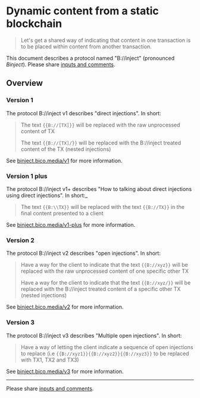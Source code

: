 # Dynamic content from a static blockchain

> Let's get a shared way of indicating that content in one transaction is to be placed within content from another transaction.

This document describes a protocol named "B://inject" (pronounced _Binject_).
Please share [inputs and comments](https://github.com/bico-media/binject/issues).

## Overview

### Version 1

The protocol B://inject v1 describes "direct injections". In short: 

> The text `{{B://[TX]}}` will be replaced with the raw unprocessed content of TX
>
> The text `{{B://[TX]/}}` will be replaced with the B://inject treated content of the TX (nested injections)

See [binject.bico.media/v1](http://binject.bico.media/v1) for more information.


### Version 1 plus

The protocol B://inject v1+ describes "How to talking about direct injections using direct injections". In short:_

> The text `{{B:\\TX}}` will be replaced with the text `{{B://TX}}` in the final content presented to a client 

See [binject.bico.media/v1-plus](http://binject.bico.media/v1-plus) for more information.


### Version 2

The protocol B://inject v2 describes "open injections". In short: 

> Have a way for the client to indicate that the text `{{B://xyz}}` will be replaced with the raw unprocessed content of one specific other TX
> 
> Have a way for the client to indicate that the text `{{B://xyz/}}` will be replaced with the B://inject treated content of a specific other TX (nested injections)

See [binject.bico.media/v2](http://binject.bico.media/v2) for more information.



### Version 3

The protocol B://inject v3 describes "Multiple open injections". In short: 

> Have a way of letting the client indicate a sequence of open injections to replace (i.e `{{B://xyz1}}{{B://xyz2}}{{B://xyz3}}` to be replaced with TX1, TX2 and TX3)

See [binject.bico.media/v3](http://binject.bico.media/v3) for more information.

----

Please share [inputs and comments](https://github.com/bico-media/binject/issues).

